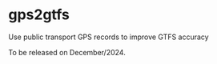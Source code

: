 # gps2gtfs
Use public transport GPS records to improve GTFS accuracy 

To be released on December/2024.
